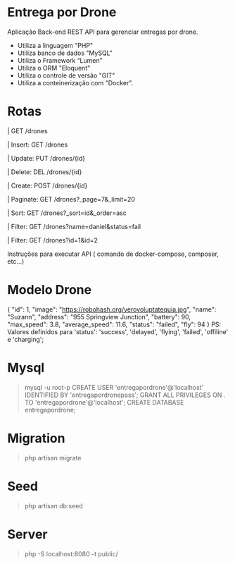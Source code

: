 # Entrega por Drone
Aplicação Back-end REST API para gerenciar entregas por drone.


- Utiliza a linguagem "PHP"
- Utiliza banco de dados "MySQL"
- Utiliza o Framework “Lumen”
- Utiliza o ORM "Eloquent"
- Utiliza o controle de versão "GIT"
- Utiliza a conteinerização com "Docker".

# Rotas

| GET /drones

| Insert: GET /drones

| Update: PUT /drones/{id}

| Delete: DEL /drones/{id}

| Create: POST /drones/{id}

| Paginate: GET /drones?_page=7&_limit=20

| Sort: GET /drones?_sort=id&_order=asc

| Filter: GET /drones?name=daniel&status=fail

| Filter: GET /drones?id=1&id=2


Instruções para executar API ( comando de docker-compose, composer, etc...)

# Modelo Drone
     
{
    "id": 1,
    "image": "https://robohash.org/verovoluptatequia.jpg",
    "name": "Suzann",
    "address": "955 Springview Junction",
    "battery": 90,
    "max_speed": 3.8,
    "average_speed": 11.6,
    "status": "failed",
    "fly": 94
}
PS: Valores definidos para 'status': 'success', 'delayed', 'flying', 'failed', 'offiline' e 'charging';

# Mysql
> mysql -u root-p
> CREATE USER 'entregapordrone'@'localhost' IDENTIFIED BY 'entregapordronepass';
> GRANT ALL PRIVILEGES ON *.* TO 'entregapordrone'@'localhost';
> CREATE DATABASE entregapordrone;

# Migration
> php artisan migrate

# Seed
> php artisan db:seed

# Server
> php -S localhost:8080 -t public/



